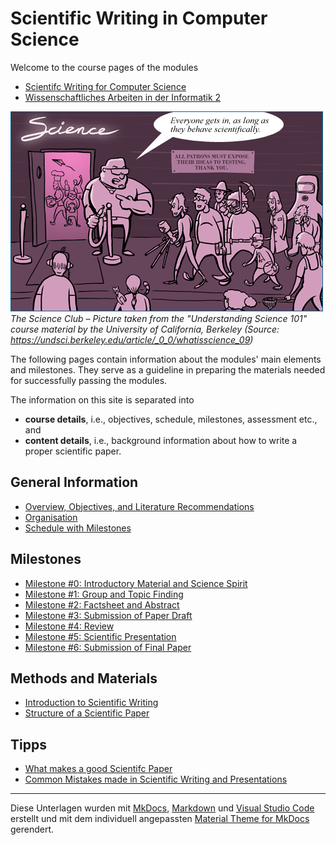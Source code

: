 # Scientific Writing in Computer Science

 Welcome to the course pages of the modules 
 
 * [Scientifc Writing for Computer Science](https://obs.fbi.h-da.de/mhb/modul.php?nr=30.7324)
 * [Wissenschaftliches Arbeiten in der Informatik 2](https://obs.fbi.h-da.de/mhb/modul.php?nr=30.7512)

<!-- Stand: 2019-03-18 -->


![The Science Club](figures/scienceclub.gif)_The Science Club – Picture taken from the "Understanding Science 101" course material by the University of California, Berkeley (Source: <https://undsci.berkeley.edu/article/_0_0/whatisscience_09>)_ 


The following pages contain information about the modules' main elements and milestones. 
They serve as a guideline in preparing the materials needed for successfully passing the modules.

The information on this site is separated into 

- **course details**, i.e., objectives, schedule, milestones, assessment etc., and
- **content details**, i.e., background information about how to write a proper scientific paper.


## General Information

* [Overview, Objectives, and Literature Recommendations](objectives.md)
* [Organisation](organisation.md)
* [Schedule with Milestones](schedule.md)


## Milestones

* [Milestone #0: Introductory Material and Science Spirit](milestone0.md) 
* [Milestone #1: Group and Topic Finding](milestone1.md) 
* [Milestone #2: Factsheet and Abstract](milestone2.md) 
* [Milestone #3: Submission of Paper Draft](milestone3.md) 
* [Milestone #4: Review](milestone4.md) 
* [Milestone #5: Scientific Presentation](milestone5.md) 
* [Milestone #6: Submission of Final Paper](milestone6.md) 


## Methods and Materials

* [Introduction to Scientific Writing](scientific_writing.md)
* [Structure of a Scientific Paper](structure.md)


## Tipps

* [What makes a good Scientifc Paper](good_paper.md) 
* [Common Mistakes made in Scientific Writing and Presentations](common_mistakes.md)


----
Diese Unterlagen wurden mit [MkDocs](http://mkdocs.org), [Markdown](https://en.wikipedia.org/wiki/Markdown) und [Visual Studio Code](https://code.visualstudio.com/) erstellt und mit dem individuell angepassten [Material Theme for MkDocs](https://squidfunk.github.io/mkdocs-material/) gerendert.
